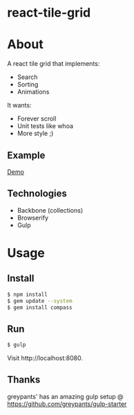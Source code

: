 react-tile-grid
============

# About

A react tile grid that implements:

* Search
* Sorting
* Animations

It wants:

* Forever scroll
* Unit tests like whoa
* More style ;)

## Example

[Demo](http://iamjsmith.com/react-tile-grid/)

## Technologies

* Backbone (collections)
* Browserify
* Gulp


# Usage
## Install
```bash
$ npm install
$ gem update --system
$ gem install compass
```

## Run
```bash
$ gulp
```

Visit http://localhost:8080.

## Thanks
greypants' has an amazing gulp setup  @ https://github.com/greypants/gulp-starter
